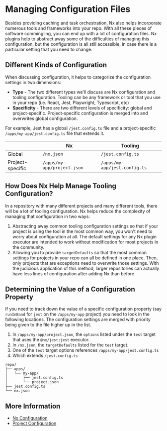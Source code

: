 # Managing Configuration Files

Besides providing caching and task orchestration, Nx also helps incorporate numerous tools and frameworks into your repo. With all these pieces of software commingling, you can end up with a lot of configuration files. Nx plugins help to abstract away some of the difficulties of managing this configuration, but the configuration is all still accessible, in case there is a particular setting that you need to change.

## Different Kinds of Configuration

When discussing configuration, it helps to categorize the configuration settings in two dimensions:

- **Type** - The two different types we'll discuss are Nx configuration and tooling configuration. Tooling can be any framework or tool that you use in your repo (i.e. React, Jest, Playwright, Typescript, etc)
- **Specificity** - There are two different levels of specificity: global and project-specific. Project-specific configuration is merged into and overwrites global configuration.

For example, Jest has a global `/jest.config.ts` file and a project-specific `/apps/my-app/jest.config.ts` file that extends it.

|                  | Nx                          | Tooling                       |
| ---------------- | --------------------------- | ----------------------------- |
| Global           | `/nx.json`                  | `/jest.config.ts`             |
| Project-specific | `/apps/my-app/project.json` | `/apps/my-app/jest.config.ts` |

## How Does Nx Help Manage Tooling Configuration?

In a repository with many different projects and many different tools, there will be a lot of tooling configuration. Nx helps reduce the complexity of managing that configuration in two ways:

1. Abstracting away common tooling configuration settings so that if your project is using the tool in the most common way, you won't need to worry about configuration at all. The default settings for any Nx plugin executor are intended to work without modification for most projects in the community.
2. Allowing you to provide `targetDefaults` so that the most common settings for projects in your repo can all be defined in one place. Then, only projects that are exceptions need to overwrite those settings. With the judicious application of this method, larger repositories can actually have less lines of configuration after adding Nx than before.

## Determining the Value of a Configuration Property

If you need to track down the value of a specific configuration property (say `runInBand` for `jest` on the `/apps/my-app` project) you need to look in the following locations. The configuration settings are merged with priority being given to the file higher up in the list.

1. In `/apps/my-app/project.json`, the `options` listed under the `test` target that uses the `@nx/jest:jest` executor.
2. In `/nx.json`, the `targetDefaults` listed for the `test` target.
3. One of the `test` target options references `/apps/my-app/jest.config.ts`
4. Which extends `/jest.config.ts`

```text
repo/
├── apps/
│   └── my-app/
│       ├── jest.config.ts
│       └── project.json
├── jest.config.ts
└── nx.json
```

## More Information

- [Nx Configuration](/reference/nx-json)
- [Project Configuration](/reference/project-configuration)
